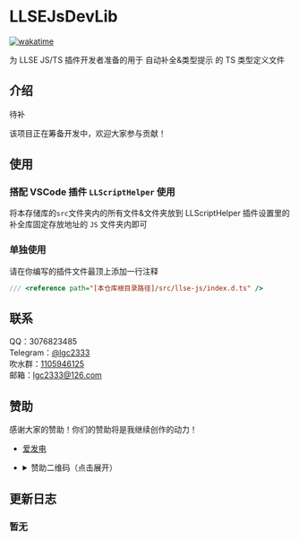 <!-- markdownlint-disable MD033 -->

# LLSEJsDevLib

[![wakatime](https://wakatime.com/badge/user/b61b0f9a-f40b-4c82-bc51-0a75c67bfccf/project/c481038d-93eb-4be6-b253-10647d518a5b.svg)](https://wakatime.com/badge/user/b61b0f9a-f40b-4c82-bc51-0a75c67bfccf/project/c481038d-93eb-4be6-b253-10647d518a5b)

为 LLSE JS/TS 插件开发者准备的用于 自动补全&类型提示 的 TS 类型定义文件

## 介绍

待补

该项目正在筹备开发中，欢迎大家参与贡献！

## 使用

### 搭配 VSCode 插件 `LLScriptHelper` 使用

将本存储库的`src`文件夹内的所有文件&文件夹放到 LLScriptHelper 插件设置里的补全库固定存放地址的 `JS` 文件夹内即可

### 单独使用

请在你编写的插件文件最顶上添加一行注释

```js
/// <reference path="[本仓库根目录路径]/src/llse-js/index.d.ts" />
```

## 联系

QQ：3076823485  
Telegram：[@lgc2333](https://t.me/lgc2333)  
吹水群：[1105946125](https://jq.qq.com/?_wv=1027&k=Z3n1MpEp)  
邮箱：<lgc2333@126.com>

## 赞助

感谢大家的赞助！你们的赞助将是我继续创作的动力！

- [爱发电](https://afdian.net/@lgc2333)
- <details>
    <summary>赞助二维码（点击展开）</summary>

  ![讨饭](https://raw.githubusercontent.com/lgc2333/ShigureBotMenu/master/src/imgs/sponsor.png)

  </details>

## 更新日志

### 暂无

